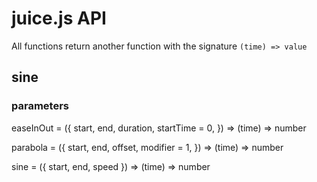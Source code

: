 # juice.js API

All functions return another function with the signature `(time) => value`

## sine

### parameters

easeInOut = ({
start, end, duration, startTime = 0,
}) => (time) => number

parabola = ({
start, end, offset, modifier = 1,
}) => (time) => number

sine = ({ start, end, speed }) => (time) => number
